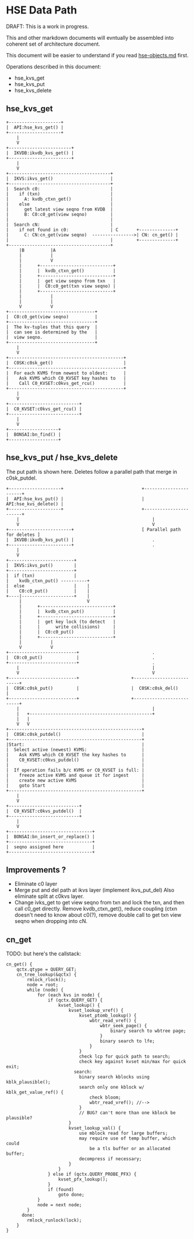 <!--
SPDX-License-Identifier: Apache-2.0 OR MIT

SPDX-FileCopyrightText: Copyright 2021 Micron Technology, Inc.
-->

# HSE Data Path

DRAFT: This is a work in progress.

This and other markdown documents will evntually be assembled into
coherent set of architecture document.

This document will be easier to understand if you read
[hse-objects.md](hse-objects.md) first.

Operations described in this document:

- hse_kvs_get
- hse_kvs_put
- hse_kvs_delete

## hse_kvs_get

    +--------------------+
    |  API:hse_kvs_get() |
    +--------------------+
        |
        V
    +------------------------+
    |  IKVDB:ikvdb_kvs_get() |
    +------------------------+
        |
        V
    +---------------------------------------+
    |  IKVS:ikvs_get()                      |
    +---------------------------------------+
    |  Search c0:                           |
    |    if (txn)                           |
    |      A: kvdb_ctxn_get()               |
    |    else                               |
    |      get latest view seqno from KVDB  |
    |      B: C0:c0_get(view seqno)         |
    |                                       |
    |  Search cN:                           |
    |    if not found in c0:                | C       +--------------+
    |      C: CN:cn_get(view seqno)  ---------------->| CN: cn_get() |
    |                                       |         +--------------+
    +---------------------------------------+
         |B          |A
         |           |
         |           V
         |      +----------------------------+
         |      |  kvdb_ctxn_get()           |
         |      +----------------------------+
         |      |  get view seqno from txn   |
         |      |  C0:c0_get(txn view seqno) |
         |      +----------------------------+
         |           |
         |           |
         V           V
    +---------------------------------+
    |  C0:c0_get(view seqno)          |
    +---------------------------------+
    |  The kv-tuples that this query  |
    |  can see is determined by the   |
    |  view seqno.                    |
    +---------------------------------+
        |
        V
    +--------------------------------------------+
    |  C0SK:c0sk_get()                           |
    +--------------------------------------------+
    |  For each KVMS from newest to oldest:      |
    |    Ask KVMS which C0_KVSET key hashes to   |
    |    Call C0_KVSET:c0kvs_get_rcu()           |
    +--------------------------------------------+
        |
        V
    +---------------------------+
    |  C0_KVSET:c0kvs_get_rcu() |
    +---------------------------+
        |
        V
    +-------------------+
    |  BONSAI:bn_find() |
    +-------------------+

## hse_kvs_put / hse_kvs_delete

The put path is shown here.  Deletes follow a parallel path that merge in c0sk_putdel.

    +--------------------+                              +-----------------------+
    |  API:hse_kvs_put() |                              |  API:hse_kvs_delete() |
    +--------------------+                              +-----------------------+
        |                                                   |
        V                                                   V
    +------------------------+                          [ Parallel path for deletes ]
    |  IKVDB:ikvdb_kvs_put() |                              .
    +------------------------+                              .
        |
        V
    +-------------------------+
    |  IKVS:ikvs_put()        |
    +-------------------------+
    |  if (txn)               |
    |    kvdb_ctxn_put() ----------+
    |  else                   |    |
    |    C0:c0_put()          |    |
    +----|--------------------+    |
         |                         V
         |      +----------------------------+
         |      |  kvdb_ctxn_put()           |
         |      +----------------------------+
         |      |  get key lock (to detect   |
         |      |      write collisions)     |
         |      |  C0:c0_put()               |
         |      +----------------------------+
         |           |
         V           V
    +--------------------------+                            .
    |  C0:c0_put()             |                            .
    +--------------------------+                            .
        |                                                   |
        V                                                   V
    +--------------------------+                    +--------------------------+
    |  C0SK:c0sk_put()         |                    |  C0SK:c0sk_del()         |
    +--------------------------+                    +--------------------------+
        |                                                   |
        |   +-----------------------------------------------+
        |   |
        V   V
    +---------------------------------------------------+
    |  C0SK:c0sk_putdel()                               |
    +---------------------------------------------------+
    |Start:                                             |
    |  Select active (newest) KVMS:                     |
    |    Ask KVMS which C0_KVSET the key hashes to      |
    |    C0_KVSET:c0kvs_putdel()                        |
    |                                                   |
    |  If operation fails b/c KVMS or C0_KVSET is full: |
    |    freeze active KVMS and queue it for ingest     |
    |    create new active KVMS                         |
    |    goto Start                                     |
    +---------------------------------------------------+
        |
        V
    +---------------------------+
    |  C0_KVSET:c0kvs_putdel()  |
    +---------------------------+
        |
        V
    +--------------------------------+
    |  BONSAI:bn_insert_or_replace() |
    +--------------------------------+
    |  seqno assigned here           |
    +--------------------------------+

## Improvements ?
- Eliminate c0 layer
- Merge put and del path at ikvs layer (implement ikvs_put_del)
  Also eliminate split at c0kvs layer.
- Change ivks_get to get view seqno from txn and lock the txn, and
  then call c0_get directly.  Remove kvdb_ctxn_get(), reduce coupling
  (ctxn doesn't need to know about c0(?), remove double call to get
  txn view seqno when dropping into cN.


## cn_get

TODO: but here's the callstack:

    cn_get() {
        qctx.qtype = QUERY_GET;
        cn_tree_lookup(&qctx) {
            rmlock_rlock();
            node = root;
            while (node) {
                for (each kvs in node) {
                    if (qctx.QUERY_GET) {
                        kvset_lookup() {
                            kvset_lookup_vref() {
                                kvset_ptomb_lookup() {
                                    wbtr_read_vref() {
                                        wbtr_seek_page() {
                                            binary search to wbtree page;
                                        }
                                        binary search to lfe;
                                    }
                                }
                                check lcp for quick path to search;
                                check key against kvset min/max for quick exit;
                              search:
                                binary search kblocks using kblk_plausible();
                                search only one kblock w/ kblk_get_value_ref() {
                                    check bloom;
                                    wbtr_read_vref(); //-->
                                }
                                // BUG? can't more than one kblock be plausible?
                            }
                            kvset_lookup_val() {
                                use mblock read for large buffers;
                                may require use of temp buffer, which could
                                    be a tls buffer or an allocated buffer;
                                decompress if necessary;
                            }
                        }
                    } else if (qctx.QUERY_PROBE_PFX) {
                        kvset_pfx_lookup();
                    }
                    if (found)
                        goto done;
                }
                node = next node;
            }
          done:
            rmlock_runlock(lock);
        }
    }

